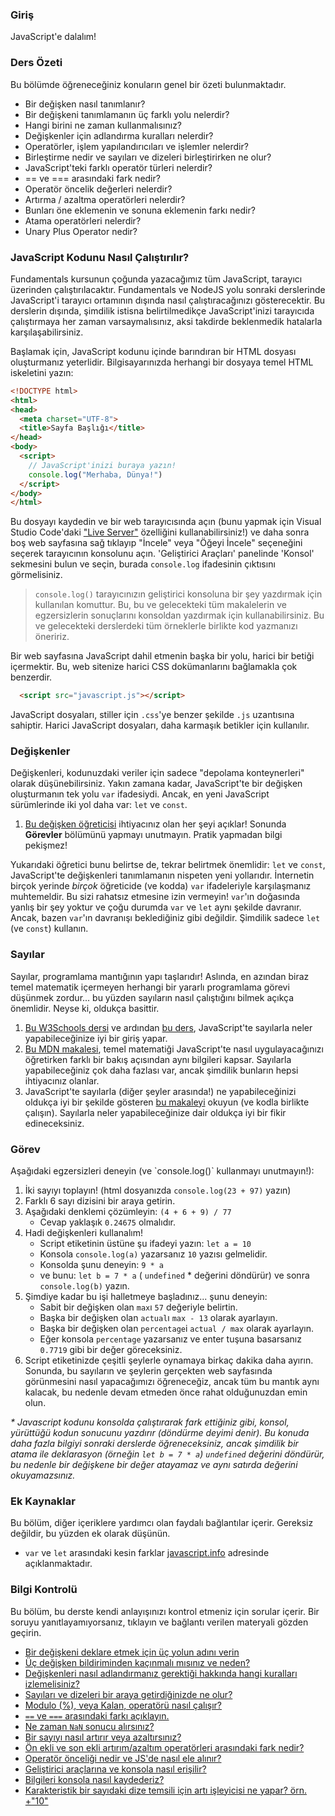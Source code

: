 ### Giriş
JavaScript'e dalalım!

### Ders Özeti
Bu bölümde öğreneceğiniz konuların genel bir özeti bulunmaktadır.

* Bir değişken nasıl tanımlanır?
* Bir değişkeni tanımlamanın üç farklı yolu nelerdir?
* Hangi birini ne zaman kullanmalısınız?
* Değişkenler için adlandırma kuralları nelerdir?
* Operatörler, işlem yapılandırıcıları ve işlemler nelerdir?
* Birleştirme nedir ve sayıları ve dizeleri birleştirirken ne olur?
* JavaScript'teki farklı operatör türleri nelerdir?
* == ve === arasındaki fark nedir?
* Operatör öncelik değerleri nelerdir?
* Artırma / azaltma operatörleri nelerdir?
* Bunları öne eklemenin ve sonuna eklemenin farkı nedir?
* Atama operatörleri nelerdir?
* Unary Plus Operator nedir?

### JavaScript Kodunu Nasıl Çalıştırılır?

Fundamentals kursunun çoğunda yazacağımız tüm JavaScript, tarayıcı üzerinden çalıştırılacaktır. Fundamentals ve NodeJS yolu sonraki derslerinde JavaScript'i tarayıcı ortamının dışında nasıl çalıştıracağınızı gösterecektir. Bu derslerin dışında, şimdilik istisna belirtilmedikçe JavaScript'inizi tarayıcıda çalıştırmaya her zaman varsaymalısınız, aksi takdirde beklenmedik hatalarla karşılaşabilirsiniz.

Başlamak için, JavaScript kodunu içinde barındıran bir HTML dosyası oluşturmanız yeterlidir. Bilgisayarınızda herhangi bir dosyaya temel HTML iskeletini yazın:

~~~html
<!DOCTYPE html>
<html>
<head>
  <meta charset="UTF-8">
  <title>Sayfa Başlığı</title>
</head>
<body>
  <script>
    // JavaScript'inizi buraya yazın!
    console.log("Merhaba, Dünya!")
  </script>
</body>
</html>
~~~

Bu dosyayı kaydedin ve bir web tarayıcısında açın (bunu yapmak için Visual Studio Code'daki ["Live Server"](https://marketplace.visualstudio.com/items?itemName=ritwickdey.LiveServer) özelliğini kullanabilirsiniz!) ve daha sonra <span id="access-devTools-console">boş web sayfasına sağ tıklayıp "İncele" veya "Öğeyi İncele" seçeneğini seçerek tarayıcının konsolunu açın. 'Geliştirici Araçları' panelinde 'Konsol' sekmesini bulun ve seçin</span>, burada `console.log` ifadesinin çıktısını görmelisiniz.

> <span id="console-log">`console.log()` tarayıcınızın geliştirici konsoluna bir şey yazdırmak için kullanılan komuttur. Bu, bu ve gelecekteki tüm makalelerin ve egzersizlerin sonuçlarını konsoldan yazdırmak için kullanabilirsiniz.</span> Bu ve gelecekteki derslerdeki tüm örneklerle birlikte kod yazmanızı öneririz.

Bir web sayfasına JavaScript dahil etmenin başka bir yolu, harici bir betiği içermektir. Bu, web sitenize harici CSS dokümanlarını bağlamakla çok benzerdir.

~~~html
  <script src="javascript.js"></script>
~~~

JavaScript dosyaları, stiller için `.css`'ye benzer şekilde `.js` uzantısına sahiptir. Harici JavaScript dosyaları, daha karmaşık betikler için kullanılır.

### Değişkenler

Değişkenleri, kodunuzdaki veriler için sadece "depolama konteynerleri" olarak düşünebilirsiniz. <span id="variable-declaration">Yakın zamana kadar, JavaScript'te bir değişken oluşturmanın tek yolu `var` ifadesiydi. Ancak, en yeni JavaScript sürümlerinde iki yol daha var: `let` ve `const`.</span>

1. [Bu değişken öğreticisi](http://javascript.info/variables) ihtiyacınız olan her şeyi açıklar! Sonunda __Görevler__ bölümünü yapmayı unutmayın. Pratik yapmadan bilgi pekişmez!

Yukarıdaki öğretici bunu belirtse de, tekrar belirtmek önemlidir: `let` ve `const`, JavaScript'te değişkenleri tanımlamanın nispeten yeni yollarıdır. <span id="avoid-var">İnternetin birçok yerinde _birçok_ öğreticide (ve kodda) `var` ifadeleriyle karşılaşmanız muhtemeldir. Bu sizi rahatsız etmesine izin vermeyin! `var`'ın doğasında yanlış bir şey yoktur ve çoğu durumda `var` ve `let` aynı şekilde davranır. Ancak, bazen `var`'ın davranışı beklediğiniz gibi değildir. Şimdilik sadece `let` (ve `const`) kullanın.</span>

### Sayılar

Sayılar, programlama mantığının yapı taşlarıdır! Aslında, en azından biraz temel matematik içermeyen herhangi bir yararlı programlama görevi düşünmek zordur... bu yüzden sayıların nasıl çalıştığını bilmek açıkça önemlidir. Neyse ki, oldukça basittir.

1. [Bu W3Schools dersi](https://www.w3schools.com/js/js_arithmetic.asp) ve ardından [bu ders](https://www.w3schools.com/js/js_numbers.asp), JavaScript'te sayılarla neler yapabileceğinize iyi bir giriş yapar.
2. [Bu MDN makalesi](https://developer.mozilla.org/en-US/docs/Learn/JavaScript/First_steps/Math), temel matematiği JavaScript'te nasıl uygulayacağınızı öğretirken farklı bir bakış açısından aynı bilgileri kapsar. Sayılarla yapabileceğiniz çok daha fazlası var, ancak şimdilik bunların hepsi ihtiyacınız olanlar.
3. JavaScript'te sayılarla (diğer şeyler arasında!) ne yapabileceğinizi oldukça iyi bir şekilde gösteren [bu makaleyi](http://javascript.info/operators) okuyun (ve kodla birlikte çalışın). Sayılarla neler yapabileceğinize dair oldukça iyi bir fikir edineceksiniz.


### Görev

<div class="lesson-content__panel" markdown="1">
Aşağıdaki egzersizleri deneyin (ve `console.log()` kullanmayı unutmayın!):

1. İki sayıyı toplayın! (html dosyanızda `console.log(23 + 97)` yazın)
2. Farklı 6 sayı dizisini bir araya getirin.
3. Aşağıdaki denklemi çözümleyin: `(4 + 6 + 9) / 77`
    * Cevap yaklaşık `0.24675` olmalıdır.
4. Hadi değişkenleri kullanalım!
    * Script etiketinin üstüne şu ifadeyi yazın: `let a = 10`
    * Konsola `console.log(a)` yazarsanız `10` yazısı gelmelidir.
    * Konsolda şunu deneyin: `9 * a`
    * ve bunu: `let b = 7 * a` ( `undefined` \* değerini döndürür) ve sonra `console.log(b)` yazın.
5. Şimdiye kadar bu işi halletmeye başladınız... şunu deneyin:
    * Sabit bir değişken olan `max`ı `57` değeriyle belirtin.
    * Başka bir değişken olan `actual`ı `max - 13` olarak ayarlayın.
    * Başka bir değişken olan `percentage`i `actual / max` olarak ayarlayın.
    * Eğer konsola `percentage` yazarsanız ve enter tuşuna basarsanız `0.7719` gibi bir değer göreceksiniz.
6. Script etiketinizde çeşitli şeylerle oynamaya birkaç dakika daha ayırın. Sonunda, bu sayıların ve şeylerin gerçekten web sayfasında görünmesini nasıl yapacağımızı öğreneceğiz, ancak tüm bu mantık aynı kalacak, bu nedenle devam etmeden önce rahat olduğunuzdan emin olun.

_* Javascript kodunu konsolda çalıştırarak fark ettiğiniz gibi, konsol, yürüttüğü kodun sonucunu yazdırır (döndürme deyimi denir). Bu konuda daha fazla bilgiyi sonraki derslerde öğreneceksiniz, ancak şimdilik bir atama ile deklarasyon (örneğin `let b = 7 * a`) `undefined` değerini döndürür, bu nedenle bir değişkene bir değer atayamaz ve aynı satırda değerini okuyamazsınız._
</div>

### Ek Kaynaklar

Bu bölüm, diğer içeriklere yardımcı olan faydalı bağlantılar içerir. Gereksiz değildir, bu yüzden ek olarak düşünün.

* `var` ve `let` arasındaki kesin farklar [javascript.info](https://javascript.info/var) adresinde açıklanmaktadır.

### Bilgi Kontrolü

Bu bölüm, bu derste kendi anlayışınızı kontrol etmeniz için sorular içerir. Bir soruyu yanıtlayamıyorsanız, tıklayın ve bağlantı verilen materyali gözden geçirin.

* [Bir değişkeni deklare etmek için üç yolun adını verin](#variable-declaration)
* [Üç değişken bildiriminden kaçınmalı mısınız ve neden?](#avoid-var)
* [Değişkenleri nasıl adlandırmanız gerektiği hakkında hangi kuralları izlemelisiniz?](https://javascript.info/variables#variable-naming)
* [Sayıları ve dizeleri bir araya getirdiğinizde ne olur?](https://javascript.info/operators#string-concatenation-with-binary)
* [Modulo (%), veya Kalan, operatörü nasıl çalışır?](https://javascript.info/operators#remainder)
* [`==` ve `===` arasındaki farkı açıklayın.](https://www.w3schools.com/js/js_numbers.asp)
* [Ne zaman `NaN` sonucu alırsınız?](https://www.w3schools.com/js/js_numbers.asp)
* [Bir sayıyı nasıl artırır veya azaltırsınız?](https://javascript.info/operators#increment-decrement)
* [Ön ekli ve son ekli artırım/azaltım operatörleri arasındaki fark nedir?](https://javascript.info/operators#increment-decrement)
* [Operatör önceliği nedir ve JS'de nasıl ele alınır?](https://javascript.info/operators#operator-precedence)
* [Geliştirici araçlarına ve konsola nasıl erişilir?](#access-devTools-console)
* [Bilgileri konsola nasıl kaydederiz?](#console-log)
* [Karakteristik bir sayıdaki dize temsili için artı işleyicisi ne yapar? örn. +"10"](https://javascript.info/operators#numeric-conversion-unary)